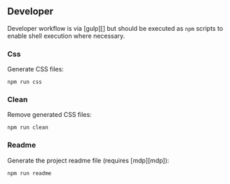 ## Developer

Developer workflow is via [gulp][] but should be executed as `npm` scripts to enable shell execution where necessary.

### Css

Generate CSS files:

```
npm run css
```

### Clean

Remove generated CSS files:

```
npm run clean
```

### Readme

Generate the project readme file (requires [mdp][mdp]):

```
npm run readme
```
